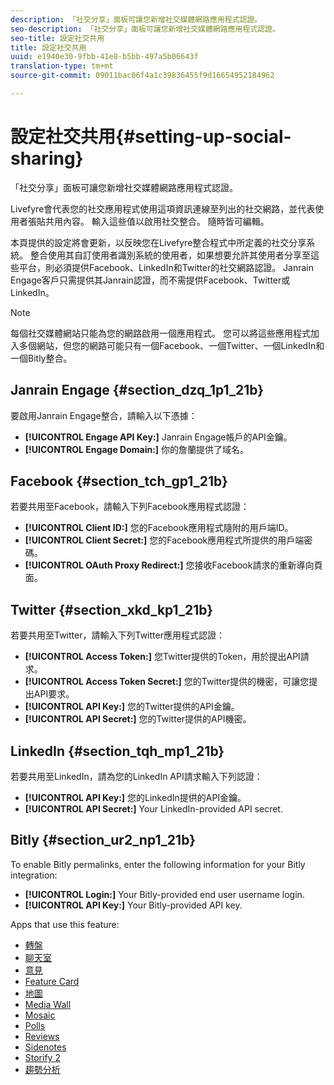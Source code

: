 ```yaml
---
description: 「社交分享」面板可讓您新增社交媒體網路應用程式認證。
seo-description: 「社交分享」面板可讓您新增社交媒體網路應用程式認證。
seo-title: 設定社交共用
title: 設定社交共用
uuid: e1940e30-9fbb-41e8-b5bb-497a5b06643f
translation-type: tm+mt
source-git-commit: 09011bac06f4a1c39836455f9d16654952184962

---
```



# 設定社交共用{#setting-up-social-sharing}

「社交分享」面板可讓您新增社交媒體網路應用程式認證。

Livefyre會代表您的社交應用程式使用這項資訊連線至列出的社交網路，並代表使用者張貼共用內容。 輸入這些值以啟用社交整合。 隨時皆可編輯。

本頁提供的設定將會更新，以反映您在Livefyre整合程式中所定義的社交分享系統。 整合使用其自訂使用者識別系統的使用者，如果想要允許其使用者分享至這些平台，則必須提供Facebook、LinkedIn和Twitter的社交網路認證。 Janrain Engage客戶只需提供其Janrain認證，而不需提供Facebook、Twitter或LinkedIn。

>[!NOTE]
>
>每個社交媒體網站只能為您的網路啟用一個應用程式。 您可以將這些應用程式加入多個網站，但您的網路可能只有一個Facebook、一個Twitter、一個LinkedIn和一個Bitly整合。

## Janrain Engage {#section_dzq_1p1_21b}

要啟用Janrain Engage整合，請輸入以下憑據：

* **[!UICONTROL Engage API Key:]** Janrain Engage帳戶的API金鑰。
* **[!UICONTROL Engage Domain:]** 你的詹蘭提供了域名。

## Facebook {#section_tch_gp1_21b}

若要共用至Facebook，請輸入下列Facebook應用程式認證：

* **[!UICONTROL Client ID:]** 您的Facebook應用程式隨附的用戶端ID。
* **[!UICONTROL Client Secret:]** 您的Facebook應用程式所提供的用戶端密碼。
* **[!UICONTROL OAuth Proxy Redirect:]** 您接收Facebook請求的重新導向頁面。

## Twitter {#section_xkd_kp1_21b}

若要共用至Twitter，請輸入下列Twitter應用程式認證：

* **[!UICONTROL Access Token:]** 您Twitter提供的Token，用於提出API請求。
* **[!UICONTROL Access Token Secret:]** 您的Twitter提供的機密，可讓您提出API要求。
* **[!UICONTROL API Key:]** 您的Twitter提供的API金鑰。
* **[!UICONTROL API Secret:]** 您的Twitter提供的API機密。

## LinkedIn {#section_tqh_mp1_21b}

若要共用至LinkedIn，請為您的LinkedIn API請求輸入下列認證：

* **[!UICONTROL API Key:]** 您的LinkedIn提供的API金鑰。
* **[!UICONTROL API Secret:]** Your LinkedIn-provided API secret.

## Bitly {#section_ur2_np1_21b}

To enable Bitly permalinks, enter the following information for your Bitly integration:

* **[!UICONTROL Login:]** Your Bitly-provided end user username login.
* **[!UICONTROL API Key:]** Your Bitly-provided API key.



Apps that use this feature:
* [轉盤](/help/using/c-about-apps/c-carousel-app/c-carousel-app.md#c_carousel_app)
* [聊天室](/help/using/c-about-apps/c-chat-app/c-chat-app.md#c_chat_app)
* [意見](/help/using/c-about-apps/c-comments/c-comments.md)
* [Feature Card](/help/using/c-about-apps/c-feature-card-app/c-feature-card-app.md#c_feature_card_app)
* [地圖](/help/using/c-about-apps/c-map-app/c-map-app.md#c_map_app)
* [Media Wall](/help/using/c-about-apps/c-media-wall-app/c-media-wall-app.md#c_media_wall_app)
* [Mosaic](/help/using/c-about-apps/c-mosaic-app/c-mosaic-app.md#c_mosaic_app)
* [Polls](/help/using/c-about-apps/c-polls-app/c-polls-app.md#c_polls_app)
* [Reviews](/help/using/c-about-apps/c-reviews-app/c-reviews-app.md#c_reviews_app)
* [Sidenotes](/help/using/c-about-apps/c-sidenotes-app/c-sidenotes-app.md#c_sidenotes_app)
* [Storify 2](/help/using/c-about-apps/c-storify2/c-storify2.md#c_storify2)
* [趨勢分析](/help/using/c-about-apps/c-trending-app/c-trending-app.md#c_trending_app)

